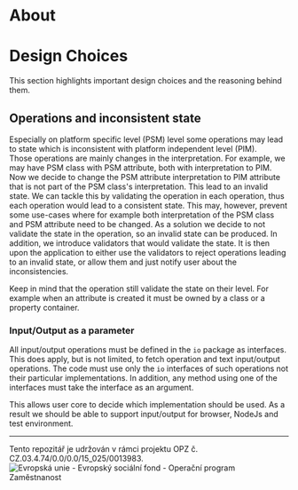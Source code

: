 # About

# Design Choices
This section highlights important design choices and the reasoning behind them. 

## Operations and inconsistent state
Especially on platform specific level (PSM) level some operations may lead to state which is inconsistent with platform independent level (PIM).  
Those operations are mainly changes in the interpretation. 
For example, we may have PSM class with PSM attribute, both with interpretation to PIM.
Now we decide to change the PSM attribute interpretation to PIM attribute that is not part of the PSM class's interpretation. 
This lead to an invalid state. 
We can tackle this by validating the operation in each operation, thus each operation would lead to a consistent state. 
This may, however, prevent some use-cases where for example both interpretation of the PSM class and PSM attribute need to be changed.
As a solution we decide to not validate the state in the operation, so an invalid state can be produced. 
In addition, we introduce validators that would validate the state. 
It is then upon the application to either use the validators to reject operations leading to an invalid state, or allow them and just notify user about the inconsistencies.

Keep in mind that the operation still validate the state on their level.
For example when an attribute is created it must be owned by a class or a property container.

### Input/Output as a parameter
All input/output operations must be defined in the ```io``` package as interfaces.
This does apply, but is not limited, to fetch operation and text input/output operations.
The code must use only the ```io``` interfaces of such operations not their particular implementations.
In addition, any method using one of the interfaces must take the interface as an argument.

This allows user core to decide which implementation should be used.
As a result we should be able to support input/output for browser, NodeJs and test environment.

***

Tento repozitář je udržován v rámci projektu OPZ č. CZ.03.4.74/0.0/0.0/15_025/0013983.
![Evropská unie - Evropský sociální fond - Operační program Zaměstnanost](https://data.gov.cz/images/ozp_logo_cz.jpg)
